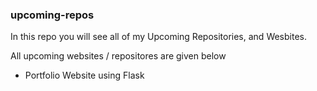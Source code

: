 ### upcoming-repos
In this repo you will see all of my Upcoming Repositories, and Wesbites.

All upcoming websites / repositores are given below
- Portfolio Website using Flask
